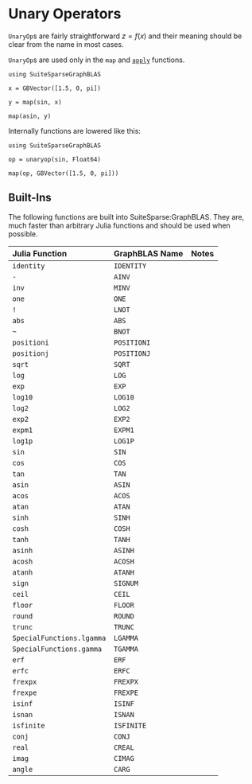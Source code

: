 # Unary Operators

`UnaryOp`s are fairly straightforward $z = f(x)$ and their meaning should be clear from the name in most cases. 

`UnaryOp`s are used only in the `map` and [`apply`](@ref) functions.

```@repl
using SuiteSparseGraphBLAS

x = GBVector([1.5, 0, pi])

y = map(sin, x)

map(asin, y)
```

Internally functions are lowered like this:

```@repl
using SuiteSparseGraphBLAS

op = unaryop(sin, Float64)

map(op, GBVector([1.5, 0, pi]))
```

## Built-Ins

The following functions are built into SuiteSparse:GraphBLAS. They are, much faster than arbitrary Julia functions and should be used when possible.

| Julia Function             | GraphBLAS Name | Notes |
|:---------------------------|----------------|-------|
| `identity`                 | `IDENTITY`     |       |
| `-`                        | `AINV`         |       |
| `inv`                      | `MINV`         |       |
| `one`                      | `ONE`          |       |
| `!`                        | `LNOT`         |       |
| `abs`                      | `ABS`          |       |
| `~`                        | `BNOT`         |       |
| `positioni`                | `POSITIONI`    |       |
| `positionj`                | `POSITIONJ`    |       |
| `sqrt`                     | `SQRT`         |       |
| `log`                      | `LOG`          |       |
| `exp`                      | `EXP`          |       |
| `log10`                    | `LOG10`        |       |
| `log2`                     | `LOG2`         |       |
| `exp2`                     | `EXP2`         |       |
| `expm1`                    | `EXPM1`        |       |
| `log1p`                    | `LOG1P`        |       |
| `sin`                      | `SIN`          |       |
| `cos`                      | `COS`          |       |
| `tan`                      | `TAN`          |       |
| `asin`                     | `ASIN`         |       |
| `acos`                     | `ACOS`         |       |
| `atan`                     | `ATAN`         |       |
| `sinh`                     | `SINH`         |       |
| `cosh`                     | `COSH`         |       |
| `tanh`                     | `TANH`         |       |
| `asinh`                    | `ASINH`        |       |
| `acosh`                    | `ACOSH`        |       |
| `atanh`                    | `ATANH`        |       |
| `sign`                     | `SIGNUM`       |       |
| `ceil`                     | `CEIL`         |       |
| `floor`                    | `FLOOR`        |       |
| `round`                    | `ROUND`        |       |
| `trunc`                    | `TRUNC`        |       |
| `SpecialFunctions.lgamma`  | `LGAMMA`       |       |
| `SpecialFunctions.gamma`   | `TGAMMA`       |       |
| `erf`                      | `ERF`          |       |
| `erfc`                     | `ERFC`         |       |
| `frexpx`                   | `FREXPX`       |       |
| `frexpe`                   | `FREXPE`       |       |
| `isinf`                    | `ISINF`        |       |
| `isnan`                    | `ISNAN`        |       |
| `isfinite`                 | `ISFINITE`     |       |
| `conj`                     | `CONJ`         |       |
| `real`                     | `CREAL`        |       |
| `imag`                     | `CIMAG`        |       |
| `angle`                    | `CARG`         |       |
